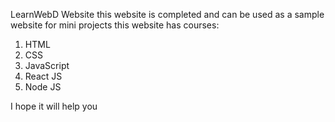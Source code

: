 LearnWebD Website
this website is completed and can be used as a sample website for mini projects
this website has courses:
1. HTML
2. CSS
3. JavaScript
4. React JS
5. Node JS

I hope it will help you
